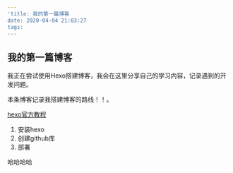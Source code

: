 ```yaml
---
'title: 我的第一篇博客
date: 2020-04-04 21:03:27
tags:
---
```

## 我的第一篇博客
我正在尝试使用Hexo搭建博客，我会在这里分享自己的学习内容，记录遇到的开发问题。

本条博客记录我搭建博客的路线！！。



[hexo官方教程](https://hexo.io/zh-cn/docs )

<ol>
    <li>安装hexo</li>
    <li>创建github库</li>
	<li>部署</li>
</ol>

哈哈哈哈
